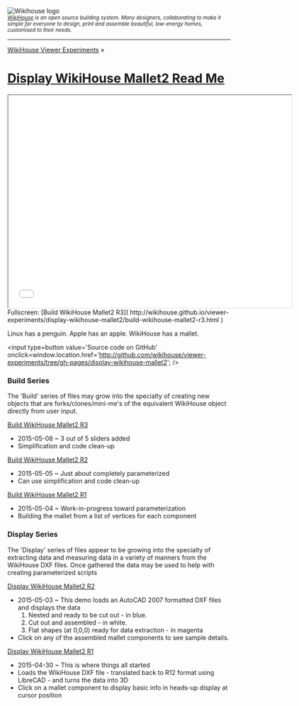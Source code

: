 ![Wikihouse logo]( http://avatars3.githubusercontent.com/u/4091108?v=3&s=100 )  
_<small>[WikiHouse]( http://www.wikihouse.cc/ ) is an open source building system. Many designers, collaborating to make it simple for everyone to design, print and assemble beautiful, low-energy homes, customised to their needs.</small>_
***
[WikiHouse Viewer Experiments]( http://wikihouse.github.io/viewer-experiments/index.html ) &raquo;

[Display WikiHouse Mallet2 Read Me]( index.html )
===

<span style=display:none; >[View as web page]( http://wikihouse.github.io/viewer-experiments/display-wikihouse-mallet2/ "view the files as apps." ) </span>  

<iframe src=build-wikihouse-mallet2-r3.html width=640 height=480></iframe>
Fullscreen: [Build WikiHouse Mallet2 R3]( http://wikihouse.github.io/viewer-experiments/display-wikihouse-mallet2/build-wikihouse-mallet2-r3.html )

Linux has a penguin. Apple has an apple. WikiHouse has a mallet.

<input type=button value='Source code on GitHub' onclick=window.location.href='http://github.com/wikihouse/viewer-experiments/tree/gh-pages/display-wikihouse-mallet2'; />


### Build Series
The 'Build' series of files may grow into the specialty of creating new objects that are forks/clones/mini-me's 
of the equivalent WikiHouse object directly from user input.

[Build WikiHouse Mallet2 R3]( http://wikihouse.github.io/viewer-experiments/display-wikihouse-mallet2/build-wikihouse-mallet2-r3.html )  

* 2015-05-08 ~ 3 out of 5 sliders added
* Simplification and code clean-up


[Build WikiHouse Mallet2 R2]( http://wikihouse.github.io/viewer-experiments/display-wikihouse-mallet2/build-wikihouse-mallet2-r2.html )  

* 2015-05-05 ~ Just about completely parameterized
* Can use simplification and code clean-up

[Build WikiHouse Mallet2 R1]( http://wikihouse.github.io/viewer-experiments/display-wikihouse-mallet2/build-wikihouse-mallet2-r1.html )  

* 2015-05-04 ~ Work-in-progress toward parameterization 
* Building the mallet from a list of vertices for each component

### Display Series
The 'Display' series of files appear to be growing into the specialty of extracting data and measuring data in a variety of manners
 from the WikiHouse DXF files. Once gathered the data may be used to help with creating parameterized scripts

[Display WikiHouse Mallet2 R2]( http://wikihouse.github.io/viewer-experiments/display-wikihouse-mallet2/display-wikihouse-mallet2-r2.html )
 
* 2015-05-03 ~ This demo loads an AutoCAD 2007 formatted DXF files and displays the data
	1. Nested and ready to be cut out - in blue. 
	2. Cut out and assembled - in white. 
	3. Flat shapes (at 0,0,0) ready for data extraction - in magenta
* Click on any of the assembled mallet components to see sample details. 


[Display WikiHouse Mallet2 R1]( http://wikihouse.github.io/viewer-experiments/display-wikihouse-mallet2/display-wikihouse-mallet1-r1.html )

* 2015-04-30 ~ This is where things all started 
* Loads the WikiHouse DXF file - translated back to R12 format using LibreCAD - and turns the data into 3D
* Click on a mallet component to display basic info in heads-up display at cursor position  

